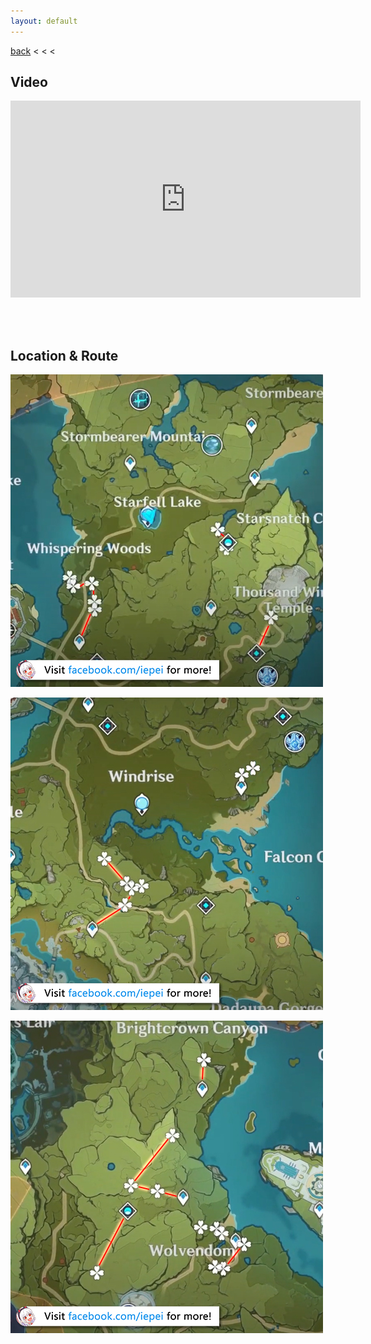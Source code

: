 ```yaml
---
layout: default
---
```


[back](../) < < <

## Video

<iframe width="560" height="315" src="https://www.youtube.com/embed/2UIoYr2vtvs" frameborder="0" allow="accelerometer; autoplay; clipboard-write; encrypted-media; gyroscope; picture-in-picture" allowfullscreen></iframe>

<br/><br/>

## Location & Route

![dandelion seed route 1](small-lamp-grass-route-1.jpg)

![dandelion seed route 2](small-lamp-grass-route-2.jpg)

![dandelion seed route 2](small-lamp-grass-route-3.jpg)

